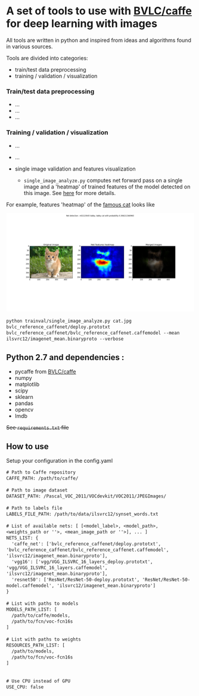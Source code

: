 # A set of tools to use with [BVLC/caffe](https://github.com/BVLC/caffe) for deep learning with images

All tools are written in python and inspired from ideas and algorithms found in various sources.

Tools are divided into categories:

- train/test data preprocessing  
- training / validation / visualization

### Train/test data preprocessing  

- ...
- ...
- ...

### Training / validation / visualization

- ...
- ...
- single image validation and features visualization

  - `single_image_analyze.py` computes net forward pass on a single image and a 'heatmap' of trained features of the model detected on this image. See [here](https://github.com/vfdev-5/caffe-tools/blob/master/trainval/README.md) for more details.


For example, features 'heatmap' of the [famous cat](http://nbviewer.jupyter.org/github/BVLC/caffe/blob/master/examples/00-classification.ipynb) looks like

<img src="https://github.com/vfdev-5/caffe-tools/blob/master/examples/results/ref_caffenet_cat_visu.png" width="1000"/>

```
python trainval/single_image_analyze.py cat.jpg bvlc_reference_caffenet/deploy.prototxt bvlc_reference_caffenet/bvlc_reference_caffenet.caffemodel --mean ilsvrc12/imagenet_mean.binaryproto --verbose
```


## Python 2.7 and dependencies :

* pycaffe from [BVLC/caffe](https://github.com/BVLC/caffe)
* numpy
* matplotlib
* scipy
* sklearn
* pandas
* opencv
* lmdb

~~See `requirements.txt` file~~


## How to use

Setup your configuration in the config.yaml
```
# Path to Caffe repository
CAFFE_PATH: /path/to/caffe/

# Path to image dataset
DATASET_PATH: /Pascal_VOC_2011/VOCdevkit/VOC2011/JPEGImages/

# Path to labels file
LABELS_FILE_PATH: /path/to/data/ilsvrc12/synset_words.txt

# List of available nets: [ [<model_label>, <model_path>, <weights_path or ''>, <mean_image_path or ''>], ... ]
NETS_LIST: {
  'caffe_net': ['bvlc_reference_caffenet/deploy.prototxt', 'bvlc_reference_caffenet/bvlc_reference_caffenet.caffemodel', 'ilsvrc12/imagenet_mean.binaryproto'],
  'vgg16': ['vgg/VGG_ILSVRC_16_layers_deploy.prototxt', 'vgg/VGG_ILSVRC_16_layers.caffemodel', 'ilsvrc12/imagenet_mean.binaryproto'],
  'resnet50': ['ResNet/ResNet-50-deploy.prototxt', 'ResNet/ResNet-50-model.caffemodel', 'ilsvrc12/imagenet_mean.binaryproto']
}

# List with paths to models
MODELS_PATH_LIST: [
  /path/to/caffe/models,
  /path/to/fcn/voc-fcn16s
]

# List with paths to weights
RESOURCES_PATH_LIST: [
  /path/to/models,
  /path/to/fcn/voc-fcn16s
]


# Use CPU instead of GPU
USE_CPU: false

```
